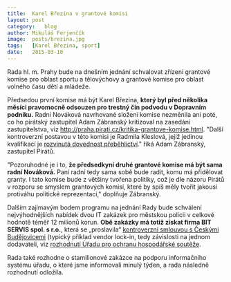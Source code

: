 ```yaml
---
title:	Karel Březina v grantové komisi
layout:	post
category:	blog
author:	Mikuláš Ferjenčík
image:	posts/brezina.jpg
tags:	[Karel Březina, sport]
date:	2015-03-10
---
```


Rada hl. m. Prahy bude na dnešním jednání schvalovat zřízení grantové komise pro oblast sportu a tělovýchovy a grantové komise pro oblast volného času dětí a mládeže.

Předsedou první komise má být Karel Březina, **který byl před několika měsíci pravomocně odsouzen pro trestný čin podvodu v Dopravním podniku.** Radní Nováková navrhované složení komise nezměnila ani poté, co ho pirátský zastupitel Adam Zábranský kritizoval na zasedání zastupitelstva, viz http://praha.pirati.cz/kritika-grantove-komise.html. "Další kontroverzní postavou v této komisi je Radmila Kleslová, jejíž jedinou kvalifikací je [rozvinutá dovednost přeběhlictví](http://praha.pirati.cz/kritika-grantove-komise.html)." říká Adam Zábranský, zastupitel Pirátů. 

"Pozoruhodné je i to, **že předsedkyní druhé grantové komise má být sama radní Nováková.** Paní radní tedy sama sobě bude radit, komu má přidělovat granty. I tato komise bude z většiny tvořena politiky, což je dle názoru Pirátů v rozporu se smyslem grantových komisí, které by spíš měly tvořit jakousi protiváhu politické reprezentaci," doplňuje Zábranský. 

Dalším zajímavým bodem programu na jednání Rady bude schválení nejvýhodnějších nabídek dvou IT zakázek pro městskou policii v celkové hodnotě téměř 12 milionů korun. **Obě zakázky má totiž získat firma BIT SERVIS spol. s r.o.**, která se „proslavila“ [kontroverzní smlouvou s Českými Budějovicemi](http://budejovice.idnes.cz/obzaloba-na-primator-budejovic-thomu-dsv-/budejovice-zpravy.aspx?c=A140306_124031_budejovice-zpravy_khr) (typický příklad vendor lock-in, tedy závislosti na jednom dodavateli, viz [rozhodnutí Úřadu pro ochranu hospodářské soutěže](http://www.c-budejovice.cz/cz/mesto/na-pravou-miru/bitservis/Documents/120926_UOHS.pdf]).

Rada také rozhodne o stamilionové zakázce na podporu informačního systému úřadu, o které jsme informovali minulý týden, a rada následně rozhodnutí odložila. 



